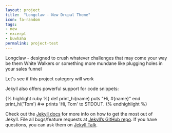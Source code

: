 ```yaml
---
layout: project
title:  "Longclaw - New Drupal Theme"
icon: fa-random
tags:
- new
- excerpt
- buwhaha
permalink: project-test
---
```


Longclaw - designed to crush whatever challenges that may come your way be them White Walkers or something more mundane like plugging holes in your sales funnel  

Let's see if this project category will work


Jekyll also offers powerful support for code snippets:

{% highlight ruby %}
def print_hi(name)
  puts "Hi, #{name}"
end
print_hi('Tom')
#=> prints 'Hi, Tom' to STDOUT.
{% endhighlight %}

Check out the [Jekyll docs][jekyll-docs] for more info on how to get the most out of Jekyll. File all bugs/feature requests at [Jekyll’s GitHub repo][jekyll-gh]. If you have questions, you can ask them on [Jekyll Talk][jekyll-talk].

[jekyll-docs]: http://jekyllrb.com/docs/home
[jekyll-gh]:   https://github.com/jekyll/jekyll
[jekyll-talk]: https://talk.jekyllrb.com/
